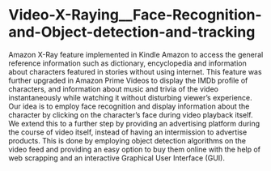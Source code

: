 # Video-X-Raying__Face-Recognition-and-Object-detection-and-tracking
Amazon X-Ray feature implemented in Kindle Amazon to access the general reference information such as dictionary, encyclopedia and information about characters featured in stories without using internet. This feature was further upgraded in Amazon Prime Videos to display the IMDb profile of characters, and information about music and trivia of the video instantaneously while watching it without disturbing viewer’s experience. Our idea is to employ face recognition and display information about the character by clicking on the character’s face during video playback itself. We extend this to a further step by providing an advertising platform during the course of video itself, instead of having an intermission to advertise products. This is done by employing object detection algorithms on the video feed and providing an easy option to buy them online with the help of web scrapping and an interactive Graphical User Interface (GUI).
